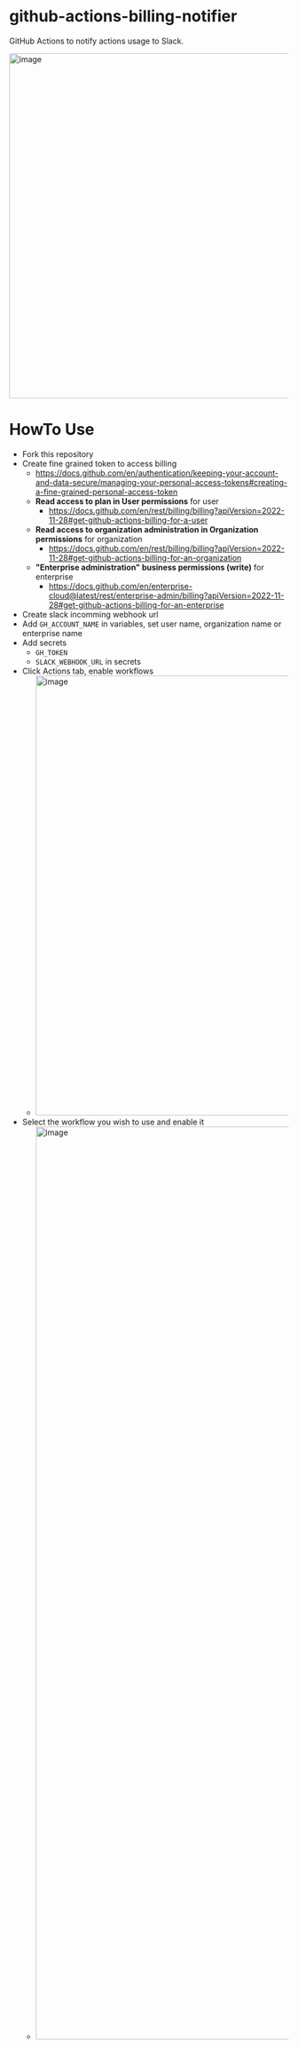 # github-actions-billing-notifier

GitHub Actions to notify actions usage to Slack.

<img width="622" alt="image" src="https://github.com/yorifuji/billing-actions-monitor/assets/583917/3b10d688-7539-432b-b731-0c906e75798a">

# HowTo Use

- Fork this repository
- Create fine grained token to access billing
  - https://docs.github.com/en/authentication/keeping-your-account-and-data-secure/managing-your-personal-access-tokens#creating-a-fine-grained-personal-access-token
  - **Read access to plan in User permissions** for user
    - https://docs.github.com/en/rest/billing/billing?apiVersion=2022-11-28#get-github-actions-billing-for-a-user
  - **Read access to organization administration in Organization permissions** for organization
    - https://docs.github.com/en/rest/billing/billing?apiVersion=2022-11-28#get-github-actions-billing-for-an-organization
  - **"Enterprise administration" business permissions (write)** for enterprise
    - https://docs.github.com/en/enterprise-cloud@latest/rest/enterprise-admin/billing?apiVersion=2022-11-28#get-github-actions-billing-for-an-enterprise
- Create slack incomming webhook url
- Add `GH_ACCOUNT_NAME` in variables, set user name, organization name or enterprise name
- Add secrets
  - `GH_TOKEN`
  - `SLACK_WEBHOOK_URL` in secrets
- Click Actions tab, enable workflows
  - <img width="793" alt="image" src="https://github.com/yorifuji/github-actions-billing-notifier/assets/583917/07df77c2-cafb-4821-ac2e-11f0280f37aa">
- Select the workflow you wish to use and enable it
  - <img width="1646" alt="image" src="https://github.com/yorifuji/github-actions-billing-notifier/assets/583917/19a4bb8b-93d7-4aa6-b12b-6bf7df8ba874">
